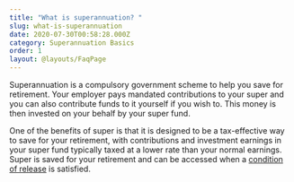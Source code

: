 ```yaml
---
title: "What is superannuation? "
slug: what-is-superannuation
date: 2020-07-30T00:58:28.000Z
category: Superannuation Basics
order: 1
layout: @layouts/FaqPage
---
```


Superannuation is a compulsory government scheme to help you save for retirement. Your employer pays mandated contributions to your super and you can also contribute funds to it yourself if you wish to. This money is then invested on your behalf by your super fund.

One of the benefits of super is that it is designed to be a tax-effective way to save for your retirement, with contributions and investment earnings in your super fund typically taxed at a lower rate than your normal earnings. Super is saved for your retirement and can be accessed when a [condition of release](https://www.futuresuper.com.au/faqs/what-is-a-condition-of-release) is satisfied.
